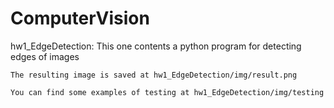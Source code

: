 # ComputerVision

hw1_EdgeDetection:
	This one contents a python program for detecting edges of images
	
	The resulting image is saved at hw1_EdgeDetection/img/result.png

	You can find some examples of testing at hw1_EdgeDetection/img/testing
